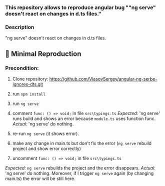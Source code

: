 ### This repository allows to reproduce angular bug ""ng serve" doesn't react on changes in d.ts files."


### Description
"ng serve" doesn't react on changes in d.ts files.

## 🔬 Minimal Reproduction
### Precondition:
1. Clone repository: https://github.com/VlasovSergey/angular-ng-serbe-ignores-dts.git
2. run `npm install`
3. run `ng serve`
4. comment `func: () => void;` in file `src\typings.ts`
*Expected:*  'ng serve' runs build and shows an error because `module.ts` uses function func.
*Actual:* 'ng serve' do nothing.

5. re-run `ng serve` (it shows error).
6. make any change in main.ts but don't fix the error (`ng serve` rebuild project and show error correctly)
7. uncomment `func: () => void;` in file `src\typings.ts`

*Expected:* `ng serve` rebuilds the project and the error disappears.
*Actual:* 'ng serve' do nothing. Moreover, if I trigger `ng serve` again (by changing main.ts) the error will be still here.
    
